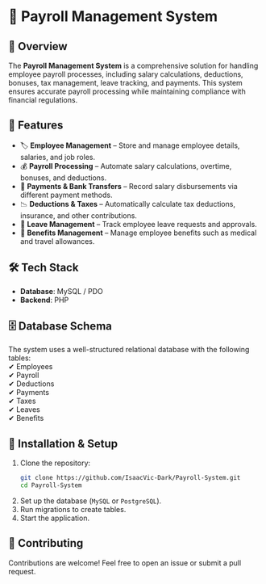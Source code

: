 # 🏢 Payroll Management System  

## 📌 Overview  
The **Payroll Management System** is a comprehensive solution for handling employee payroll processes, including salary calculations, deductions, bonuses, tax management, leave tracking, and payments. This system ensures accurate payroll processing while maintaining compliance with financial regulations.  

## 🚀 Features  
- 🏷 **Employee Management** – Store and manage employee details, salaries, and job roles.  
- 💰 **Payroll Processing** – Automate salary calculations, overtime, bonuses, and deductions.  
- 🏦 **Payments & Bank Transfers** – Record salary disbursements via different payment methods.  
- 📉 **Deductions & Taxes** – Automatically calculate tax deductions, insurance, and other contributions.  
- 🌴 **Leave Management** – Track employee leave requests and approvals.  
- 🎁 **Benefits Management** – Manage employee benefits such as medical and travel allowances.  

## 🛠 Tech Stack  
- **Database**: MySQL / PDO  
- **Backend**: PHP 

## 🗄 Database Schema  
The system uses a well-structured relational database with the following tables:  
✔ Employees  
✔ Payroll  
✔ Deductions  
✔ Payments  
✔ Taxes  
✔ Leaves  
✔ Benefits  

## 📜 Installation & Setup  
1. Clone the repository:  
   ```sh
   git clone https://github.com/IsaacVic-Dark/Payroll-System.git
   cd Payroll-System
   ```  
2. Set up the database (`MySQL` or `PostgreSQL`).  
3. Run migrations to create tables.  
4. Start the application.  

## 🤝 Contributing  
Contributions are welcome! Feel free to open an issue or submit a pull request.  
